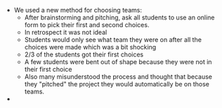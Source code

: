 * We used a new method for choosing teams:
  * After brainstorming and pitching, ask all students to use an online form to pick their first and second choices.
  * In retrospect it was not ideal
  * Students would only see what team they were on after all the choices were made which was a bit shocking
  * 2/3 of the students got their first choices
  * A few students were bent out of shape because they were not in their first choice
  * Also many misunderstood the process and thought that because they "pitched" the project they would automatically be on those teams.
* 